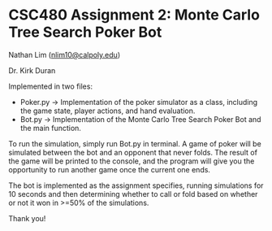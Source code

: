 # CSC480 Assignment 2: Monte Carlo Tree Search Poker Bot
Nathan Lim (nlim10@calpoly.edu)

Dr. Kirk Duran

Implemented in two files:

- Poker.py -> Implementation of the poker simulator as a class, including the game state, player actions, and hand evaluation.
- Bot.py -> Implementation of the Monte Carlo Tree Search Poker Bot and the main function.

To run the simulation, simply run Bot.py in terminal. A game of poker will be simulated between the bot and an opponent that
never folds. The result of the game will be printed to the console, and the program will give you the opportunity to
run another game once the current one ends.

The bot is implemented as the assignment specifies, running simulations for 10 seconds and then determining whether
to call or fold based on whether or not it won in >=50% of the simulations.

Thank you!